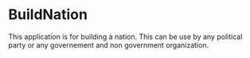 # BuildNation
This application is for building a nation. This can be use by any political party or any governement and non government organization.
